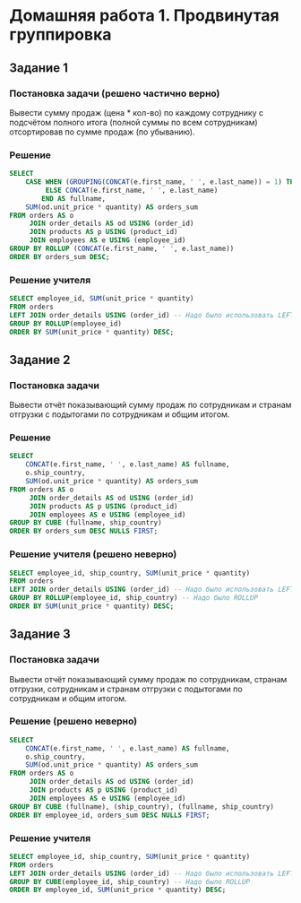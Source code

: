 # Домашняя работа 1. Продвинутая группировка

## Задание 1
### Постановка задачи (решено частично верно)
Вывести сумму продаж (цена * кол-во) по каждому сотруднику с 
подсчётом полного итога (полной суммы по всем сотрудникам) 
отсортировав по сумме продаж (по убыванию).
### Решение
```sql
SELECT
    CASE WHEN (GROUPING(CONCAT(e.first_name, ' ', e.last_name)) = 1) THEN 'Total'
         ELSE CONCAT(e.first_name, ' ', e.last_name)
        END AS fullname,
    SUM(od.unit_price * quantity) AS orders_sum
FROM orders AS o
     JOIN order_details AS od USING (order_id)
     JOIN products AS p USING (product_id)
     JOIN employees AS e USING (employee_id)
GROUP BY ROLLUP (CONCAT(e.first_name, ' ', e.last_name))
ORDER BY orders_sum DESC;
```
### Решение учителя
```sql
SELECT employee_id, SUM(unit_price * quantity)
FROM orders
LEFT JOIN order_details USING (order_id) -- Надо было использовать LEFT JOIN
GROUP BY ROLLUP(employee_id)
ORDER BY SUM(unit_price * quantity) DESC;
```

## Задание 2
### Постановка задачи
Вывести отчёт показывающий сумму продаж по сотрудникам и 
странам отгрузки с подытогами по сотрудникам и общим итогом.
### Решение
```sql
SELECT
    CONCAT(e.first_name, ' ', e.last_name) AS fullname,
    o.ship_country,
    SUM(od.unit_price * quantity) AS orders_sum
FROM orders AS o
     JOIN order_details AS od USING (order_id)
     JOIN products AS p USING (product_id)
     JOIN employees AS e USING (employee_id)
GROUP BY CUBE (fullname, ship_country)
ORDER BY orders_sum DESC NULLS FIRST;
```
### Решение учителя (решено неверно)
```sql
SELECT employee_id, ship_country, SUM(unit_price * quantity)
FROM orders
LEFT JOIN order_details USING (order_id) -- Надо было использовать LEFT JOIN
GROUP BY ROLLUP(employee_id, ship_country) -- Надо было ROLLUP
ORDER BY SUM(unit_price * quantity) DESC;
```

## Задание 3
### Постановка задачи
Вывести отчёт показывающий сумму продаж по сотрудникам, 
странам отгрузки, сотрудникам и странам отгрузки с подытогами 
по сотрудникам и общим итогом.
### Решение (решено неверно)
```sql
SELECT
    CONCAT(e.first_name, ' ', e.last_name) AS fullname,
    o.ship_country,
    SUM(od.unit_price * quantity) AS orders_sum
FROM orders AS o
     JOIN order_details AS od USING (order_id)
     JOIN products AS p USING (product_id)
     JOIN employees AS e USING (employee_id)
GROUP BY CUBE (fullname), (ship_country), (fullname, ship_country)
ORDER BY employee_id, orders_sum DESC NULLS FIRST;
```
### Решение учителя
```sql
SELECT employee_id, ship_country, SUM(unit_price * quantity)
FROM orders
LEFT JOIN order_details USING (order_id) -- Надо было использовать LEFT JOIN
GROUP BY CUBE(employee_id, ship_country) -- Надо было ROLLUP
ORDER BY employee_id, SUM(unit_price * quantity) DESC;
```
